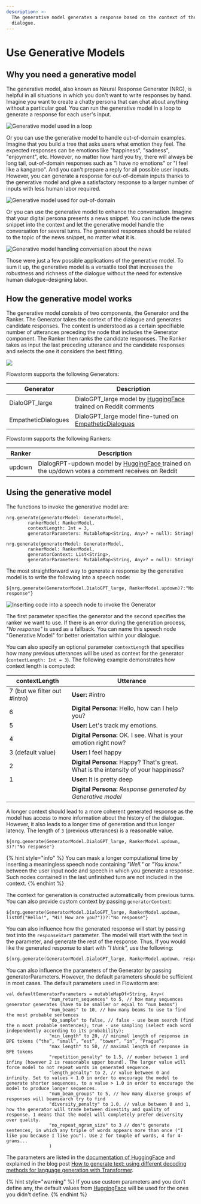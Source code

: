 ```yaml
---
description: >-
  The generative model generates a response based on the context of the
  dialogue.
---
```


# Use Generative Models

## Why you need a generative model

The generative model, also known as Neural Response Generator (NRG), is helpful in all situations in which you don't want to write responses by hand. Imagine you want to create a chatty persona that can chat about anything without a particular goal. You can run the generative model in a loop to generate a response for each user's input.

![Generative model used in a loop](<../../.gitbook/assets/NRG 1.PNG>)

Or you can use the generative model to handle out-of-domain examples. Imagine that you build a tree that asks users what emotion they feel. The expected responses can be emotions like "happiness", "sadness", "enjoyment", etc. However, no matter how hard you try, there will always be long tail, out-of-domain responses such as "I have no emotions" or "I feel like a kangaroo". And you can't prepare a reply for all possible user inputs. However, you can generate a response for out-of-domain inputs thanks to the generative model and give a satisfactory response to a larger number of inputs with less human labor required.

![Generative model used for out-of-domain ](<../../.gitbook/assets/NRG 2.PNG>)

Or you can use the generative model to enhance the conversation. Imagine that your digital persona presents a news snippet. You can include the news snippet into the context and let the generative model handle the conversation for several turns. The generated responses should be related to the topic of the news snippet, no matter what it is.

![Generative model handling conversation about the news](../../.gitbook/assets/ProAničku.PNG)

Those were just a few possible applications of the generative model. To sum it up, the generative model is a versatile tool that increases the robustness and richness of the dialogue without the need for extensive human dialogue-designing labor.

## How the generative model works

The generative model consists of two components, the Generator and the Ranker. The Generator takes the context of the dialogue and generates candidate responses. The context is understood as a certain specifiable number of utterances preceding the node that includes the Generator component. The Ranker then ranks the candidate responses. The Ranker takes as input the last preceding utterance and the candidate responses and selects the one it considers the best fitting.

![](../../.gitbook/assets/GenerativeModel.png)

Flowstorm supports the following Generators:

| Generator           | Description                                                                                                         |
| ------------------- | ------------------------------------------------------------------------------------------------------------------- |
| DialoGPT\_large     | DialoGPT\_large model by [HuggingFace](https://huggingface.co/microsoft/DialoGPT-large) trained on Reddit comments  |
| EmpatheticDialogues | DialoGPT\_large model fine-tuned on [EmpatheticDialogues](https://github.com/facebookresearch/EmpatheticDialogues)  |

Flowstorm supports the following Rankers:

| Ranker | Description                                                                                                                                          |
| ------ | ---------------------------------------------------------------------------------------------------------------------------------------------------- |
| updown | DialogRPT-updown model by [HuggingFace ](https://huggingface.co/microsoft/DialogRPT-updown)trained on the up/down votes a comment receives on Reddit |

## Using the generative model

The functions to invoke the generative model are:

```
nrg.generate(generatorModel: GeneratorModel, 
        rankerModel: RankerModel, 
        contextLength: Int = 3, 
        generatorParameters: MutableMap<String, Any>? = null): String?

nrg.generate(generatorModel: GeneratorModel, 
        rankerModel: RankerModel, 
        generatorContext: List<String>, 
        generatorParameters: MutableMap<String, Any>? = null): String?
```

The most straightforward way to generate a response by the generative model is to write the following into a speech node:

```
${nrg.generate(GeneratorModel.DialoGPT_large, RankerModel.updown)?:"No response"}
```

![Inserting code into a speech node to invoke the Generator](../../.gitbook/assets/speech.jpg)

The first parameter specifies the generator and the second specifies the ranker we want to use. If there is an error during the generation process, _"No response"_ is used as a fallback. You can name this speech node "Generative Model" for better orientation within your dialogue.

You can also specify an optional parameter `contextLength` that specifies how many previous utterances will be used as context for the generator (`contextLength: Int = 3`). The following example demonstrates how context length is computed:

| contextLength                | Utterance                                                                          |
| ---------------------------- | ---------------------------------------------------------------------------------- |
| 7 (but we filter out #intro) | **User:** #intro                                                                   |
| 6                            | **Digital Persona:** Hello, how can I help you?                                    |
| 5                            | **User:** Let's track my emotions.                                                 |
| 4                            | **Digital Persona:** OK. I see. What is your emotion right now?                    |
| 3 (default value)            | **User:** I feel happy                                                             |
| 2                            | **Digital Persona:** Happy? That's great. What is the intensity of your happiness? |
| 1                            | **User:** It is pretty deep                                                        |
|                              | **Digital Persona:** _Response generated by Generative model_                      |

A longer context should lead to a more coherent generated response as the model has access to more information about the history of the dialogue. However, it also leads to a longer time of generation and thus longer latency. The length of `3` (previous utterances) is a reasonable value.

```
${nrg.generate(GeneratorModel.DialoGPT_large, RankerModel.updown, 3)?:"No response"}
```

{% hint style="info" %}
You can mask a longer computational time by inserting a meaningless speech node containing _"Well."_ or _"You know."_ between the user input node and speech in which you generate a response. Such nodes contained in the last unfinished turn are not included in the context.
{% endhint %}

The context for generation is constructed automatically from previous turns. You can also provide custom context by passing `generatorContext`:

```
${nrg.generate(GeneratorModel.DialoGPT_large, RankerModel.updown, listOf("Hello!", "Hi! How are you?"))?:"No response"}
```

You can also influence how the generated response will start by passing text into the `responseStart` parameter. The model will start with the text in the parameter, and generate the rest of the response. Thus, If you would like the generated response to start with _"I think",_ use the following:

```kotlin
${nrg.generate(GeneratorModel.DialoGPT_large, RankerModel.updown, responseStart = "I think")?:"No response"}
```

You can also influence the parameters of the Generator by passing generatorParameters. However, the default parameters should be sufficient in most cases. The default parameters used in Flowstorm are:

```
val defaultGeneratorParameters = mutableMapOf<String, Any>(
                "num_return_sequences" to 5, // how many sequences generator generates (have to be smaller or equal to "num_beams")
                "num_beams" to 10, // how many beams to use to find the most probable sentences
                "do_sample" to false, // false - use beam search (find the n most probable sentences); true - use sampling (select each word independently according to its probability); 
                "min_length" to 20, // minimal length of response in BPE tokens (“the”, “small”, “est”, “tower”, “in”, “Prague”) 
                "max_length" to 50, // maximal length of response in BPE tokens
                "repetition_penalty" to 1.5, // number between 1 and infiny (however 2 is reasonable upper bound). The larger value will force model to not repeat words in generated sequence.
                "length_penalty" to 2, // value between 0 and infinity. Set to values < 1.0 in order to encourage the model to generate shorter sequences, to a value > 1.0 in order to encourage the model to produce longer sequences.
                "num_beam_groups" to 5, // how many diverse groups of responses will beamsearch try to find
                "diversity_penalty" to 1.0, // value between 0 and 1, how the generator will trade between divestity and quality of response. 1 means that the model will completely prefer deiversity over quality.
                "no_repeat_ngram_size" to 3 // don't generate sentences, in which any triple of words appears more than once ("I like you because I like you"). Use 2 for touple of words, 4 for 4-grams...
                )
```

The parameters are listed in the [documentation of HuggingFace](https://huggingface.co/transformers/main\_classes/model.html?highlight=generate#transformers.generation\_utils.GenerationMixin.generate) and explained in the blog post [How to generate text: using different decoding methods for language generation with Transformer](https://huggingface.co/blog/how-to-generate).

{% hint style="warning" %}
If you use custom parameters and you don't define any, the default values from [HuggingFace](https://huggingface.co/docs/transformers/main\_classes/model?highlight=generate#transformers.generation\_utils.GenerationMixin.generate) will be used for the ones you didn't define.
{% endhint %}
